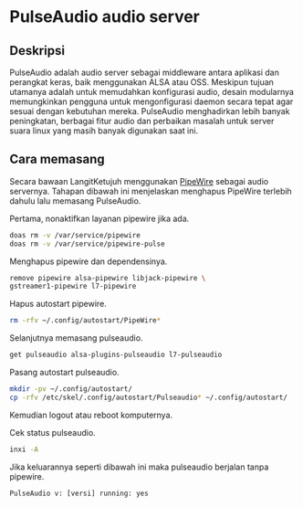 # PulseAudio audio server

## Deskripsi

PulseAudio adalah audio server sebagai middleware antara aplikasi dan perangkat keras, baik menggunakan ALSA atau OSS. Meskipun tujuan utamanya adalah untuk memudahkan konfigurasi audio, desain modularnya memungkinkan pengguna untuk mengonfigurasi daemon secara tepat agar sesuai dengan kebutuhan mereka.
PulseAudio menghadirkan lebih banyak peningkatan, berbagai fitur audio dan perbaikan masalah untuk server suara linux yang masih banyak digunakan saat ini.

## Cara memasang

Secara bawaan LangitKetujuh menggunakan [PipeWire] sebagai audio servernya. Tahapan dibawah ini menjelaskan menghapus PipeWire terlebih dahulu lalu memasang PulseAudio.

Pertama, nonaktifkan layanan pipewire jika ada.

```sh
doas rm -v /var/service/pipewire
doas rm -v /var/service/pipewire-pulse
```

Menghapus pipewire dan dependensinya.

```sh
remove pipewire alsa-pipewire libjack-pipewire \
gstreamer1-pipewire l7-pipewire
```

Hapus autostart pipewire.

```sh
rm -rfv ~/.config/autostart/PipeWire*
```

Selanjutnya memasang pulseaudio.

```sh
get pulseaudio alsa-plugins-pulseaudio l7-pulseaudio
```

Pasang autostart pulseaudio.

```sh
mkdir -pv ~/.config/autostart/
cp -rfv /etc/skel/.config/autostart/Pulseaudio* ~/.config/autostart/
```

Kemudian logout atau reboot komputernya.

Cek status pulseaudio.

```sh
inxi -A
```

Jika keluarannya seperti dibawah ini maka pulseaudio berjalan tanpa pipewire.

`PulseAudio v: [versi] running: yes`

[PipeWire]:pipewire.md
